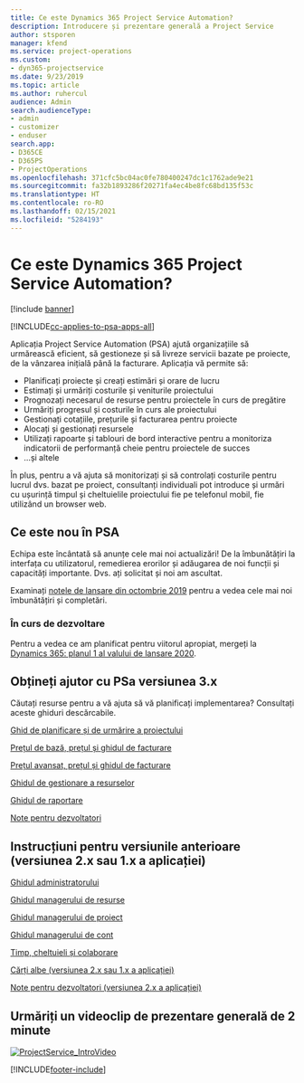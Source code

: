 ```yaml
---
title: Ce este Dynamics 365 Project Service Automation?
description: Introducere și prezentare generală a Project Service
author: stsporen
manager: kfend
ms.service: project-operations
ms.custom:
- dyn365-projectservice
ms.date: 9/23/2019
ms.topic: article
ms.author: ruhercul
audience: Admin
search.audienceType:
- admin
- customizer
- enduser
search.app:
- D365CE
- D365PS
- ProjectOperations
ms.openlocfilehash: 371cfc5bc04ac0fe780400247dc1c1762ade9e21
ms.sourcegitcommit: fa32b1893286f20271fa4ec4be8fc68bd135f53c
ms.translationtype: HT
ms.contentlocale: ro-RO
ms.lasthandoff: 02/15/2021
ms.locfileid: "5284193"
---
```

# <a name="what-is-dynamics-365-project-service-automation"></a>Ce este Dynamics 365 Project Service Automation?

[!include [banner](../includes/psa-now-project-operations.md)]

[!INCLUDE[cc-applies-to-psa-apps-all](../includes/cc-applies-to-psa-apps-all.md)]

Aplicația Project Service Automation (PSA) ajută organizațiile să urmărească eficient, să gestioneze și să livreze servicii bazate pe proiecte, de la vânzarea inițială până la facturare. Aplicația vă permite să:

- Planificați proiecte și creați estimări și orare de lucru
- Estimați și urmăriți costurile și veniturile proiectului
- Prognozați necesarul de resurse pentru proiectele în curs de pregătire
- Urmăriți progresul și costurile în curs ale proiectului
- Gestionați cotațiile, prețurile și facturarea pentru proiecte
- Alocați și gestionați resursele
- Utilizați rapoarte și tablouri de bord interactive pentru a monitoriza indicatorii de performanță cheie pentru proiectele de succes
- ...și altele

În plus, pentru a vă ajuta să monitorizați și să controlați costurile pentru lucrul dvs. bazat pe proiect, consultanți individuali pot introduce și urmări cu ușurință timpul și cheltuielile proiectului fie pe telefonul mobil, fie utilizând un browser web.

## <a name="whats-new-in-psa"></a>Ce este nou în PSA
Echipa este încântată să anunțe cele mai noi actualizări! De la îmbunătățiri la interfața cu utilizatorul, remedierea erorilor și adăugarea de noi funcții și capacități importante. Dvs. ați solicitat și noi am ascultat.

Examinați [notele de lansare din octombrie 2019](https://docs.microsoft.com/dynamics365-release-plan/2019wave2/index) pentru a vedea cele mai noi îmbunătățiri și completări.

### <a name="in-development"></a>În curs de dezvoltare
Pentru a vedea ce am planificat pentru viitorul apropiat, mergeți la [Dynamics 365: planul 1 al valului de lansare 2020](https://docs.microsoft.com/dynamics365-release-plan/2020wave1/index).

## <a name="get-help-with-psa-version-3x"></a>Obțineți ajutor cu PSa versiunea 3.x
Căutați resurse pentru a vă ajuta să vă planificați implementarea? Consultați aceste ghiduri descărcabile.

 [Ghid de planificare și de urmărire a proiectului](../psa/implementation-guides/project-planning-tracking.md)

 [Prețul de bază, prețul și ghidul de facturare](../psa/implementation-guides/begin-quoting-pricing-billing.md)

 [Prețul avansat, prețul și ghidul de facturare](../psa/implementation-guides/adv-quoting-pricing-billing.md)

 [Ghidul de gestionare a resurselor](../psa/implementation-guides/resource-management-guide.md)

 [Ghidul de raportare](../psa/implementation-guides/reporting-guide.md)

 [Note pentru dezvoltatori](../psa/developer-guides/overview-dev-notes-v3.x.md)

## <a name="guidance-for-earlier-versions-app-version-2x-or-1x"></a>Instrucțiuni pentru versiunile anterioare (versiunea 2.x sau 1.x a aplicației)
 [Ghidul administratorului](../psa/admin-guide.md)

 [Ghidul managerului de resurse](../psa/resource-manager-guide.md)

 [Ghidul managerului de proiect](../psa/project-manager-guide.md)

 [Ghidul managerului de cont](../psa/account-manager-guide.md)

 [Timp, cheltuieli și colaborare](../psa/time-expense-collaboration-guide.md)

 [Cărți albe (versiunea 2.x sau 1.x a aplicației)](../psa/white-papers.md)

 [Note pentru dezvoltatori (versiunea 2.x a aplicației)](../psa/developer-guides/add-custom-qoi-forms-v2.x.md)

 ## <a name="watch-a-2-minute-overview-video"></a>Urmăriți un videoclip de prezentare generală de 2 minute
 <a name="heroArea"></a> [![ProjectService_IntroVideo](../psa/media/project-service-intro-video.png "ProjectService_IntroVideo")](https://go.microsoft.com/fwlink/p/?LinkId=799457)




[!INCLUDE[footer-include](../includes/footer-banner.md)]
